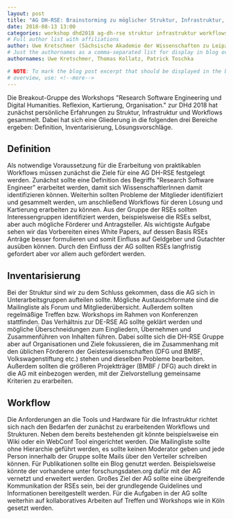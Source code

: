 ```yaml
---
layout: post
title: "AG DH-RSE: Brainstorming zu möglicher Struktur, Infrastruktur, Workflows"
date: 2018-08-13 13:00
categories: workshop dhd2018 ag-dh-rse struktur infrastruktur workflows
# Full author list with affiliations
author: Uwe Kretschmer (Sächsische Akademie der Wissenschaften zu Leipzig), Thomas Kollatz (Akademie der Wissenschaften und der Literatur, Mainz), Patrick Toschka (Akademie der Wissenschaften und der Literatur, Mainz)
# Just the authornames as a comma-separated list for display in blog overview
authornames: Uwe Kretschmer, Thomas Kollatz, Patrick Toschka

# NOTE: To mark the blog post excerpt that should be displayed in the blog
# overview, use: <!--more-->
---
```


Die Breakout-Gruppe des Workshops "Research Software Engineering und Digital 
Humanities. Reflexion, Kartierung, Organisation." zur DHd 2018 hat zunächst 
persönliche Erfahrungen zu Struktur, Infrastruktur und Workflows gesammelt. 
Dabei hat sich eine Gliederung in
die folgenden drei Bereiche ergeben: Definition, Inventarisierung,
Lösungsvorschläge.

<!--more-->

## Definition

Als notwendige Voraussetzung für die Erarbeitung von praktikablen
Workflows müssen zunächst die Ziele für eine AG DH-RSE festgelegt
werden. Zunächst sollte eine Definition des Begriffs "Research Software
Engineer" erarbeitet werden, damit sich WissenschaftlerInnen damit
identifizieren können. Weiterhin sollten Probleme der Mitglieder
identifiziert und gesammelt werden, um anschließend Workflows für deren
Lösung und Kartierung erarbeiten zu können. Aus der Gruppe der RSEs
sollten Interessengruppen identifiziert werden, beispielsweise die RSEs
selbst, aber auch mögliche Förderer und Antragsteller. Als wichtigste
Aufgabe sehen wir das Vorbereiten eines White Papers, auf dessen Basis
RSEs Anträge besser formulieren und somit Einfluss auf Geldgeber und
Gutachter ausüben können. Durch den Einfluss der AG sollten RSEs
langfristig gefordert aber vor allem auch gefördert werden.

## Inventarisierung

Bei der Struktur sind wir zu dem Schluss gekommen, dass die AG sich in
Unterarbeitsgruppen aufteilen sollte. Mögliche Austauschformate sind die
Mailingliste als Forum und Mitgliederübersicht. Außerdem sollten
regelmäßige Treffen bzw. Workshops im Rahmen von Konferenzen
stattfinden. Das Verhältnis zur DE-RSE AG sollte geklärt werden und
mögliche Überschneidungen zum Eingliedern, Übernehmen und Zusammenführen
von Inhalten führen. Dabei sollte sich die DH-RSE Gruppe aber auf
Organisationen und Ziele fokussieren, die im Zusammenhang mit den
üblichen Förderern der Geisteswissenschaften (DFG und BMBF,
Volkswagenstiftung etc.) stehen und dieselben Probleme bearbeiten.
Außerdem sollten die größeren Projektträger (BMBF / DFG) auch direkt in
die AG mit einbezogen werden, mit der Zielvorstellung gemeinsame
Kriterien zu erarbeiten.

## Workflow

Die Anforderungen an die Tools und Hardware für die Infrastruktur
richtet sich nach den Bedarfen der zunächst zu erarbeitenden Workflows
und Strukturen. Neben dem bereits bestehenden git könnte beispielsweise
ein Wiki oder ein WebConf Tool eingerichtet werden. Die Mailingliste
sollte ohne Hierarchie geführt werden, es sollte keinen Moderator geben
und jede Person innerhalb der Gruppe sollte Mails über den Verteiler
schreiben können. Für Publikationen sollte ein Blog genutzt werden.
Beispielsweise könnte der vorhandene unter forschungsdaten.org dafür mit
der AG vernetzt und erweitert werden. Großes Ziel der AG sollte eine
übergreifende Kommunikation der RSEs sein, bei der grundlegende
Guidelines und Informationen bereitgestellt werden. Für die Aufgaben in
der AG sollte weiterhin auf kollaboratives Arbeiten auf Treffen und
Workshops wie in Köln gesetzt werden.